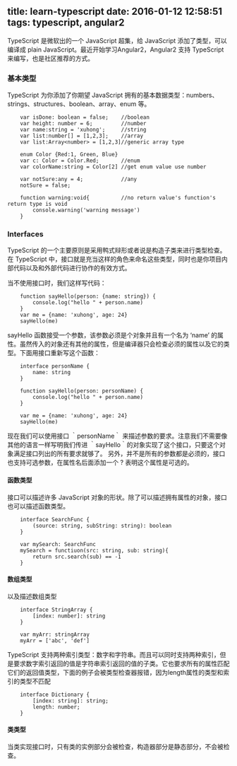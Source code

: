 title: learn-typescript
date: 2016-01-12 12:58:51
tags: typescript, angular2
---

TypeScript 是微软出的一个 JavaScript 超集，给 JavaScript 添加了类型，可以编译成 plain JavaScript。最近开始学习Angular2，Angular2 支持 TypeScript 来编写，也是社区推荐的方式。

### 基本类型
TypeScript 为你添加了你期望 JavaScript 拥有的基本数据类型：numbers、strings、structures、boolean、array、enum 等。

```
    var isDone: boolean = false;    //boolean
    var height: number = 6;         //number
    var name:string = 'xuhong';     //string
    var list:number[] = [1,2,3];    //array 
    var list:Array<number> = [1,2,3]//generic array type
    
    enum Color {Red:1, Green, Blue}
    var c: Color = Color.Red;       //enum
    var colorName:string = Color[2] //get enum value use number

    var notSure:any = 4;            //any
    notSure = false;

    function warning:void{          //no return value's function's return type is void
        console.warning('warning message')
    }
```

### Interfaces
TypeScript 的一个主要原则是采用鸭式辩形或者说是构造子类来进行类型检查。在 TypeScript 中，接口就是充当这样的角色来命名这些类型，同时也是你项目内部代码以及和外部代码进行协作的有效方式。

当不使用接口时，我们这样写代码：

```
    function sayHello(person: {name: string}) {
        console.log("hello " + person.name)
    }
    var me = {name: 'xuhong', age: 24}
    sayHello(me)
```

sayHello 函数接受一个参数，该参数必须是个对象并且有一个名为 ‘name’ 的属性。虽然传入的对象还有其他的属性，但是编译器只会检查必须的属性以及它的类型。下面用接口重新写这个函数：

```
    interface personName {
        name: string
    }

    function sayHello(person: personName) {
        console.log("hello " + person.name)
    }

    var me = {name: 'xuhong', age: 24}
    sayHello(me)
```

现在我们可以使用接口 ｀personName｀ 来描述参数的要求。注意我们不需要像其他的语言一样写明我们传进 ｀sayHello｀的对象实现了这个接口，只要这个对象满足接口列出的所有要求就够了。
另外，并不是所有的参数都是必须的，接口也支持可选参数，在属性名后面添加一个 ? 表明这个属性是可选的。

#### 函数类型
接口可以描述许多 JavaScript 对象的形状。除了可以描述拥有属性的对象，接口也可以描述函数类型。

``` 
    interface SearchFunc {
        (source: string, subString: string): boolean
    }

    var mySearch: SearchFunc
    mySearch = functiuon(src: string, sub: string){
        return src.search(sub) == -1
    }
```

#### 数组类型
以及描述数组类型

```
    interface StringArray {
        [index: number]: string
    }

    var myArr: stringArray
    myArr = ['abc', 'def']
```
TypeScript 支持两种索引类型：数字和字符串。而且可以同时支持两种索引，但是要求数字索引返回的值是字符串索引返回的值的子类。它也要求所有的属性匹配它们的返回值类型，下面的例子会被类型检查器报错，因为length属性的类型和索引的类型不匹配

```
    interface Dictionary {
        [index: string]: string;
        length: number;
    }
```

#### 类类型
当类实现接口时，只有类的实例部分会被检查，构造器部分是静态部分，不会被检查。
